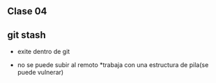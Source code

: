 ## Clase 04

## git stash
- exite dentro de git
* no se puede subir al remoto
*trabaja con una estructura de pila(se puede vulnerar)
